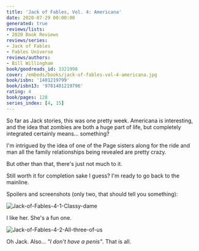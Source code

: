 ```yaml
---
title: 'Jack of Fables, Vol. 4: Americana'
date: 2020-07-29 00:00:00
generated: true
reviews/lists:
- 2020 Book Reviews
reviews/series:
- Jack of Fables
- Fables Universe
reviews/authors:
- Bill Willingham
book/goodreads_id: 3321998
cover: /embeds/books/jack-of-fables-vol-4-americana.jpg
book/isbn: '1401219799'
book/isbn13: '9781401219796'
rating: 4
book/pages: 128
series_index: [4, 15]
---
```

So far as Jack stories, this was one pretty week. Americana is interesting, and the idea that zombies are both a huge part of life, but completely integrated certainly means... something?  

I'm intrigued by the idea of one of the Page sisters along for the ride and man all the family relationships being revealed are pretty crazy.  

<!--more-->

But other than that, there's just not much to it.  

Still worth it for completion sake I guess? I'm ready to go back to the mainline.  

Spoilers and screenshots (only two, that should tell you something):  

![Jack-of-Fables-4-1-Classy-dame](/embeds/books/attachments/jack-of-fables-4-1-classy-dame.jpg)  

I like her. She's a fun one.  

![Jack-of-Fables-4-2-All-three-of-us](/embeds/books/attachments/jack-of-fables-4-2-all-three-of-us.jpg)  

Oh Jack. Also... _"I don't have a penis"_. That is all.
